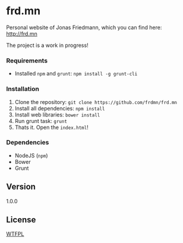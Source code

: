 frd.mn
======

Personal website of Jonas Friedmann, which you can find here: http://frd.mn

The project is a work in progress!

### Requirements

* Installed `npm` and `grunt`: `npm install -g grunt-cli`

### Installation

1. Clone the repository: `git clone https://github.com/frdmn/frd.mn`
2. Install all dependencies: `npm install`
3. Install web libraries: `bower install`
4. Run grunt task: `grunt`
5. Thats it. Open the `index.html`!

### Dependencies

* NodeJS (`npm`)
* Bower
* Grunt

## Version

1.0.0

## License

[WTFPL](LICENSE)
